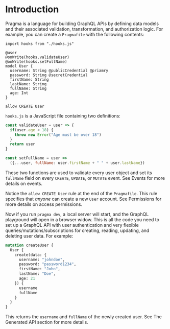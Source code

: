 # Introduction

Pragma is a language for building GraphQL APIs by defining data models and their associated validation, transformation, and authorization logic. For example, you can create a `Pragmafile` with the following contents:

```pragma
import hooks from "./hooks.js"

@user
@onWrite(hooks.validateUser)
@onWrite(hooks.setFullName)
model User {
  username: String @publicCredential @priamry
  password: String @secretCredential
  firstName: String
  lastName: String
  fullName: String
  age: Int
}

allow CREATE User
```

`hooks.js` is a JavaScript file containing two definitions:

```js
const validateUser = user => {
  if(user.age < 18) {
    throw new Error("Age must be over 18")
  }
  return user
}

const setFullName = user => 
  ({...user, fullName: user.firstName + " " + user.lastName})
```

These two functions are used to validate every user object and set its `fullName` field on every `CREATE`, `UPDATE`, or `MUTATE` event. See Events for more details on events.

Notice the `allow CREATE User` rule at the end of the `Pragmafile`. This rule specifies that *anyone* can create a new `User` account. See Permissions for more details on access permissions.

Now if you run `pragma dev`, a local server will start, and the GraphQL playground will open in a browser widow. This is all the code you need to set up a GraphQL API with user authentication and very flexible queries/mutations/subscriptions for creating, reading, updating, and deleting user data. For example:

```graphql
mutation createUser {
  User {
    create(data: {
      username: "johndoe",
      password: "password1234",
      firstName: "John",
      lastName: "Doe",
      age: 21
    }) {
      username
      fullName
    }
  }
}
```

This returns the `username` and `fullName` of the newly created user. See The Generated API section for more details.